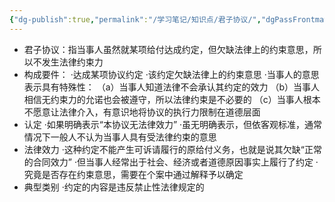 ```yaml
---
{"dg-publish":true,"permalink":"/学习笔记/知识点/君子协议/","dgPassFrontmatter":true}
---
```


- 君子协议：指当事人虽然就某项给付达成约定，但欠缺法律上的约束意思，所以不发生法律约束力
- 构成要件：
·达成某项协议约定
·该约定欠缺法律上的约束意思
·当事人的意思表示具有特殊性：
（a）当事人知道法律不会承认其约定的效力
（b）当事人相信无约束力的允诺也会被遵守，所以法律约束是不必要的
（c）当事人根本不愿意让法律介入，有意识地将协议的执行力限制在道德层面
- 认定
·如果明确表示“本协议无法律效力”
·虽无明确表示，但依客观标准，通常情况下一般人不认为当事人具有受法律约束的意思
- 法律效力
·这种约定不能产生可诉请履行的原给付义务，也就是说其欠缺“正常 的合同效力”
·但当事⼈经常出于社会、经济或者道德原因事实上履行了约定
·究竟是否存在约束意思，需要在个案中通过解释予以确定
- 典型类别
·约定的内容是违反禁止性法律规定的